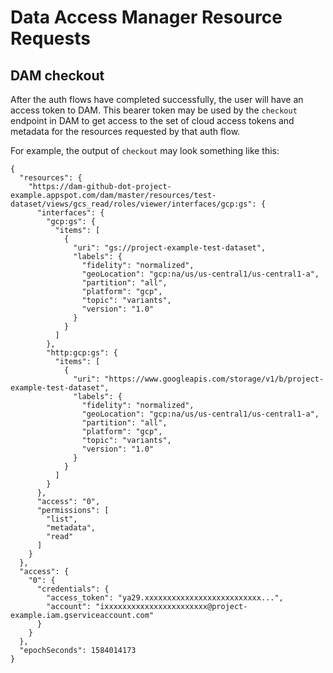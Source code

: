 # Data Access Manager Resource Requests

## DAM checkout

After the auth flows have completed successfully, the user will have an access
token to DAM. This bearer token may be used by the `checkout` endpoint in DAM to
get access to the set of cloud access tokens and metadata for the resources
requested by that auth flow.

For example, the output of `checkout` may look something like this:

```
{
  "resources": {
    "https://dam-github-dot-project-example.appspot.com/dam/master/resources/test-dataset/views/gcs_read/roles/viewer/interfaces/gcp:gs": {
      "interfaces": {
        "gcp:gs": {
          "items": [
            {
              "uri": "gs://project-example-test-dataset",
              "labels": {
                "fidelity": "normalized",
                "geoLocation": "gcp:na/us/us-central1/us-central1-a",
                "partition": "all",
                "platform": "gcp",
                "topic": "variants",
                "version": "1.0"
              }
            }
          ]
        },
        "http:gcp:gs": {
          "items": [
            {
              "uri": "https://www.googleapis.com/storage/v1/b/project-example-test-dataset",
              "labels": {
                "fidelity": "normalized",
                "geoLocation": "gcp:na/us/us-central1/us-central1-a",
                "partition": "all",
                "platform": "gcp",
                "topic": "variants",
                "version": "1.0"
              }
            }
          ]
        }
      },
      "access": "0",
      "permissions": [
        "list",
        "metadata",
        "read"
      ]
    }
  },
  "access": {
    "0": {
      "credentials": {
        "access_token": "ya29.xxxxxxxxxxxxxxxxxxxxxxxxxx...",
        "account": "ixxxxxxxxxxxxxxxxxxxxxxx@project-example.iam.gserviceaccount.com"
      }
    }
  },
  "epochSeconds": 1584014173
}
```

